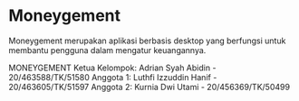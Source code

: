 # Moneygement
Moneygement merupakan aplikasi berbasis desktop yang berfungsi untuk membantu pengguna dalam mengatur keuangannya.

MONEYGEMENT
Ketua Kelompok: Adrian Syah Abidin - 20/463588/TK/51580
Anggota 1: Luthfi Izzuddin Hanif - 20/463605/TK/51597
Anggota 2: Kurnia Dwi Utami - 20/456369/TK/50499
